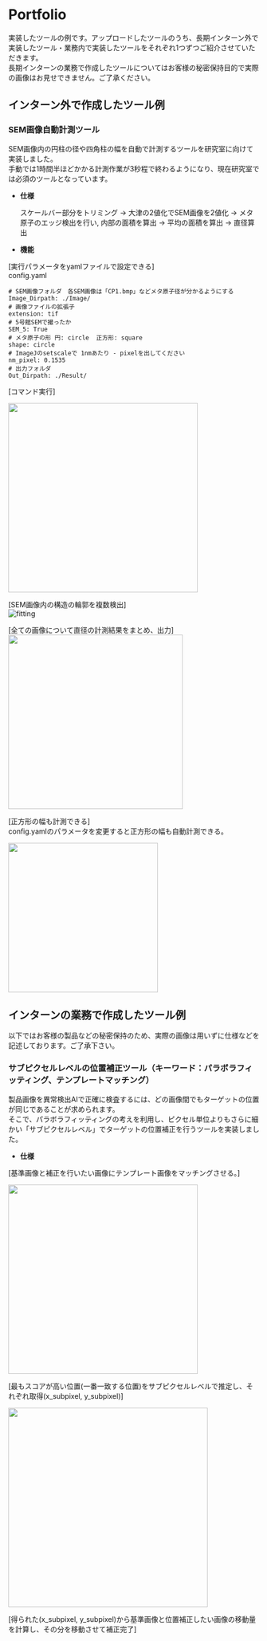 # Portfolio
実装したツールの例です。アップロードしたツールのうち、長期インターン外で実装したツール・業務内で実装したツールをそれぞれ1つずつご紹介させていただきます。  
長期インターンの業務で作成したツールについてはお客様の秘密保持目的で実際の画像はお見せできません。ご了承ください。
## インターン外で作成したツール例
### SEM画像自動計測ツール
SEM画像内の円柱の径や四角柱の幅を自動で計測するツールを研究室に向けて実装しました。  
手動では1時間半ほどかかる計測作業が3秒程で終わるようになり、現在研究室では必須のツールとなっています。  
- **仕様**  
  
  スケールバー部分をトリミング → 大津の2値化でSEM画像を2値化 → メタ原子のエッジ検出を行い, 内部の面積を算出 → 平均の面積を算出 → 直径算出  
    
- **機能**  
  
[実行パラメータをyamlファイルで設定できる]  
config.yaml  
```
# SEM画像フォルダ　各SEM画像は「CP1.bmp」などメタ原子径が分かるようにする
Image_Dirpath: ./Image/ 
# 画像ファイルの拡張子
extension: tif
# 5号館SEMで撮ったか
SEM_5: True
# メタ原子の形 円: circle  正方形: square
shape: circle
# ImageJのsetscaleで 1nmあたり - pixelを出してください
nm_pixel: 0.1535 
# 出力フォルダ
Out_Dirpath: ./Result/
```  
  
[コマンド実行]  
  
<img src="https://user-images.githubusercontent.com/75115602/150537147-27237994-d763-43f8-853b-da3332fadd04.png" width="380px">
  
[SEM画像内の構造の輪郭を複数検出]  
![fitting](https://user-images.githubusercontent.com/75115602/150671276-47b905ee-35e4-4012-bc6c-c1eb7efb6c5e.png)  
  
[全ての画像について直径の計測結果をまとめ、出力]  
<img src="https://user-images.githubusercontent.com/75115602/150671293-cd4598e0-e72d-4ed0-a428-3b47bf062e8c.png" width="350px">  
  
[正方形の幅も計測できる]  
config.yamlのパラメータを変更すると正方形の幅も自動計測できる。  
  
<img src="https://user-images.githubusercontent.com/75115602/150893197-89a7e244-3d63-48fc-bfe2-2fbfd85c3d30.jpg" width="300px">  
  
## インターンの業務で作成したツール例  
以下ではお客様の製品などの秘密保持のため、実際の画像は用いずに仕様などを記述しております。ご了承下さい。  
  
### サブピクセルレベルの位置補正ツール（キーワード：パラボラフィッティング、テンプレートマッチング）  
製品画像を異常検出AIで正確に検査するには、どの画像間でもターゲットの位置が同じであることが求められます。  
そこで、パラボラフィッティングの考えを利用し、ピクセル単位よりもさらに細かい「サブピクセルレベル」でターゲットの位置補正を行うツールを実装しました。  
  
- **仕様**  
  
[基準画像と補正を行いたい画像にテンプレート画像をマッチングさせる。]  
  
<img src="https://user-images.githubusercontent.com/75115602/157582120-27133d26-c902-43a7-aa10-356740707044.png" width="380px">  
  
[最もスコアが高い位置(一番一致する位置)をサブピクセルレベルで推定し、それぞれ取得(x_subpixel, y_subpixel)]  
  
<img src="https://user-images.githubusercontent.com/75115602/157582544-cb26b193-1ae8-4d7d-a9da-a66d5578fdd0.png" width="400px">
  
[得られた(x_subpixel, y_subpixel)から基準画像と位置補正したい画像の移動量を計算し、その分を移動させて補正完了]
